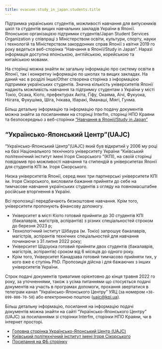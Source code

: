 ```yaml
---
title: evacuee.study_in_japan.students.title
---
```


Підтримка українських студентів, можливості навчання для випускників
шкіл та студентів вищих навчальних закладів України в Японії.
Японською організацією підтримки студентів/Japan Student Services
Organization у співпраці з Міністерством освіти, культури, спорту,
науки і технологій та Міністерством закордонних справ Японії з квітня
2019 го року ведеться веб-сторінка “Навчання в Японії/Study in
Japan”. Наразі інформація доступна японською, англійською, корейською
та китайською мовами.

  На сторінці можна знайти як загальну інформацію про систему освіти в Японії, так і
конкретну інформацію по школах та вищих закладах. На даний час в розділі Інше/Other
створена сторінка з інформацією підтримки українських студентів.
Значна кількість університетів Японії надають можливість навчання та підтримку
студентам з України у місті Токіо, Осака, Кіото,  префектурах Акіта, Ґіфу, Окаяма, Аічі,
Фукуока, Ніігата, Фукушіма, Шіга, Ічікава, Ібаракі, Яманаші, Міягі, Гунма.

Більш детальну інформацію та інформацію про подачу документів можна знайти за
посиланнями на сторінці  Interfm, сторінці НПО Краяни та безпосередньо з веб-сторінки
[“Навчання в Японії/Study in Japan”](https://www.studyinjapan.go.jp/en/other/news/000165.html?fbclid=IwAR14xP4g7dq6hcbFM53CimOtIKVq-tXWS_kU4nS-Iqpk4vDnH4tWe6AWKAM)


## “Українсько-Японський Центр”(UAJC)

“Українсько-Японський Центр”(UAJC) який був відкритий у 2006 му році на базі
Національного технічного університету України ”Київський політехнічний інститут імені
Ігоря Сікорського ”(КПІ), на своїй сторінці повідомив про можливості навчання та
стипендій в університетах Японії для студентів КПІ ім. Ігоря Сікорського.

Низка університетів Японії, серед яких три партнерські університети КПІ ім. Ігоря
Сікорського, висловили бажання прийняти до себе на тимчасове навчання українських
студентів з огляду на повномасштабне російське вторгнення в Україні.

Всі пропозиції передбачають безкоштовне навчання. Крім того, університети
пропонують фінансову допомогу.

-  Університет в місті Кіото готовий прийняти до 30 студентів КПІ (бакалаврів,
магістрів, аспірантів)   з різних спеціальностей строком до березня 2023 р;
-  Технологічний інститут Шібаура (м. Токіо) запрошує бакалаврів, магістрів,
аспірантів технічних спеціальностей для навчання починаючи з 31 липня 2022
року;
-  Університет Шідзуока готовий прийняти двох студентів (бакалаврів, магістрів,
аспірантів) сроком від 6 місяців до одного року.
-  Крім того, Університет Канадзава готовий тимчасово прийняти тих, у кого вже є
ступінь PhD. Пропозиція дійсна і для бажаючих з інших університетів України.

Строк подачі документів триватиме орієнтовно до кінця травня 2022 го року, за
уточненнями, також з усіма питаннями що стосується подачі документів на участь в
програмах допомоги, прохання звертатися в телеграм канал  “Українсько-Японського
Центру” УЯЦ (за номером `+38-099-000-70-50`) або електронною поштою ([uajc@kpi.ua](mailto:uajc@kpi.ua)).

Більш детальну інформацію, посилання на інформацію подачі документів можна
знайти на сайті  “Українсько-Японського Центру”  (UAJC) за посиланнями зі сторінки
Interfm, сторінки НПО Краяни, чи в інтернет просторі.

- [Головна сторінка  Українсько-Японський Центр  (UAJC)](https://uajc.kpi.ua/)
- [Київський політехнічний інститут імені Ігоря Сікорського]( https://uajc.kpi.ua/)
- [Посилання на ФБ сторінку](https://www.facebook.com/uajc.kpi.ua/)
